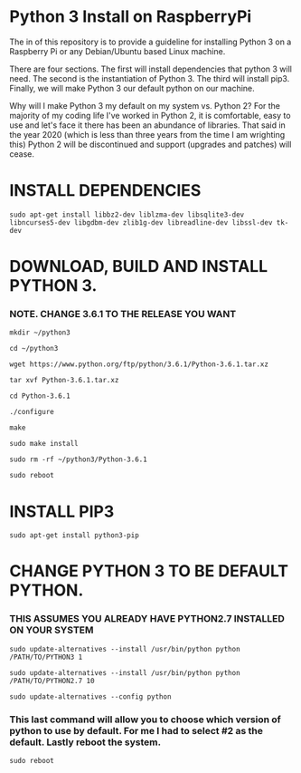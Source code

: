 # Python 3 Install on RaspberryPi

The in of this repository is to provide a guideline for installing Python 3 on a Raspberry Pi or any Debian/Ubuntu based Linux machine. 

There are four sections.  The first will install dependencies that python 3 will need. The second is the instantiation of Python 3. The third will install pip3. Finally, we will make Python 3 our default python on our machine.

Why will I make Python 3 my default on my system vs. Python 2?  For the majority of my coding life I've worked in Python 2, it is comfortable, easy to use and let's face it there has been an abundance of libraries.  That said in the year 2020 (which is less than three years from the time I am wrighting this) Python 2 will be discontinued and support (upgrades and patches) will cease. 

# INSTALL DEPENDENCIES 
```
sudo apt-get install libbz2-dev liblzma-dev libsqlite3-dev libncurses5-dev libgdbm-dev zlib1g-dev libreadline-dev libssl-dev tk-dev
```

# DOWNLOAD, BUILD AND INSTALL PYTHON 3.
  ### NOTE. CHANGE 3.6.1 TO THE RELEASE YOU WANT
```
mkdir ~/python3
```
```
cd ~/python3  
```
```
wget https://www.python.org/ftp/python/3.6.1/Python-3.6.1.tar.xz
```
```
tar xvf Python-3.6.1.tar.xz
```
```
cd Python-3.6.1
```
```
./configure
```
```
make
```
```
sudo make install
```
```
sudo rm -rf ~/python3/Python-3.6.1
```
```
sudo reboot
```
# INSTALL PIP3
```
sudo apt-get install python3-pip
```

# CHANGE PYTHON 3 TO BE DEFAULT PYTHON.
  ### THIS ASSUMES YOU ALREADY HAVE PYTHON2.7 INSTALLED ON YOUR SYSTEM
```
sudo update-alternatives --install /usr/bin/python python /PATH/TO/PYTHON3 1
```
```
sudo update-alternatives --install /usr/bin/python python /PATH/TO/PYTHON2.7 10
```
```
sudo update-alternatives --config python
```
### This last command will allow you to choose which version of python to use by default. For me I had to select #2 as the default. Lastly reboot the system. 
```
sudo reboot
```
